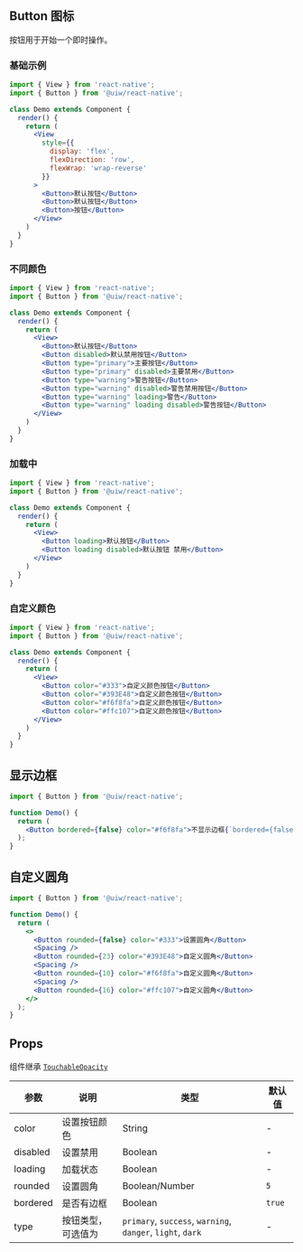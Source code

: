 Button 图标
---

按钮用于开始一个即时操作。

### 基础示例

<!--DemoStart--> 
```jsx
import { View } from 'react-native';
import { Button } from '@uiw/react-native';

class Demo extends Component {
  render() {
    return (
      <View
        style={{
          display: 'flex',
          flexDirection: 'row',
          flexWrap: 'wrap-reverse'
        }}
      >
        <Button>默认按钮</Button>
        <Button>默认按钮</Button>
        <Button>按钮</Button>
      </View>
    )
  }
}
```
<!--End-->

### 不同颜色

<!--DemoStart--> 
```jsx
import { View } from 'react-native';
import { Button } from '@uiw/react-native';

class Demo extends Component {
  render() {
    return (
      <View>
        <Button>默认按钮</Button>
        <Button disabled>默认禁用按钮</Button>
        <Button type="primary">主要按钮</Button>
        <Button type="primary" disabled>主要禁用</Button>
        <Button type="warning">警告按钮</Button>
        <Button type="warning" disabled>警告禁用按钮</Button>
        <Button type="warning" loading>警告</Button>
        <Button type="warning" loading disabled>警告按钮</Button>
      </View>
    )
  }
}
```
<!--End-->

### 加载中

<!--DemoStart--> 
```jsx
import { View } from 'react-native';
import { Button } from '@uiw/react-native';

class Demo extends Component {
  render() {
    return (
      <View>
        <Button loading>默认按钮</Button>
        <Button loading disabled>默认按钮 禁用</Button>
      </View>
    )
  }
}
```
<!--End-->


### 自定义颜色

<!--DemoStart--> 
```jsx
import { View } from 'react-native';
import { Button } from '@uiw/react-native';

class Demo extends Component {
  render() {
    return (
      <View>
        <Button color="#333">自定义颜色按钮</Button>
        <Button color="#393E48">自定义颜色按钮</Button>
        <Button color="#f6f8fa">自定义颜色按钮</Button>
        <Button color="#ffc107">自定义颜色按钮</Button>
      </View>
    )
  }
}
```
<!--End-->


## 显示边框

```jsx
import { Button } from '@uiw/react-native';

function Demo() {
  return (
    <Button bordered={false} color="#f6f8fa">不显示边框{`bordered={false}`}</Button>
  );
}
```

## 自定义圆角

```jsx
import { Button } from '@uiw/react-native';

function Demo() {
  return (
    <>
      <Button rounded={false} color="#333">设置圆角</Button>
      <Spacing />
      <Button rounded={23} color="#393E48">自定义圆角</Button>
      <Spacing />
      <Button rounded={10} color="#f6f8fa">自定义圆角</Button>
      <Spacing />
      <Button rounded={16} color="#ffc107">自定义圆角</Button>
    </>
  );
}
```

## Props

组件继承 [`TouchableOpacity`](https://facebook.github.io/react-native/docs/touchableopacity#docsNav)

| 参数 | 说明 | 类型 | 默认值 |
|------|------|-----|------|
| color | 设置按钮颜色 | String | - |
| disabled | 设置禁用 | Boolean | - |
| loading | 加载状态 | Boolean | - |
| rounded | 设置圆角 | Boolean/Number | `5` |
| bordered | 是否有边框 | Boolean | `true` |
| type | 按钮类型，可选值为 | `primary`, `success`, `warning`, `danger`, `light`, `dark` | - |

